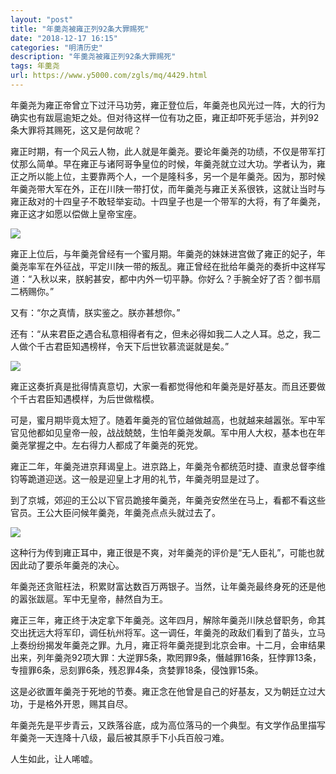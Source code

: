 ```yaml
---
layout: "post"
title: "年羹尧被雍正列92条大罪赐死"
date: "2018-12-17 16:15"
categories: "明清历史"
description: "年羹尧被雍正列92条大罪赐死"
tags: 年羹尧
url: https://www.y5000.com/zgls/mq/4429.html
---
```






年羹尧为雍正帝曾立下过汗马功劳，雍正登位后，年羹尧也风光过一阵，大的行为确实也有跋扈逾矩之处。但对待这样一位有功之臣，雍正却吓死手惩治，并列92条大罪将其赐死，这又是何故呢？

雍正时期，有一个风云人物，此人就是年羹尧。要论年羹尧的功绩，不仅是带军打仗那么简单。早在雍正与诸阿哥争皇位的时候，年羹尧就立过大功。学者认为，雍正之所以能上位，主要靠两个人，一个是隆科多，另一个是年羹尧。因为，那时候年羹尧带大军在外，正在川陕一带打仗，而年羹尧与雍正关系很铁，这就让当时与雍正敌对的十四皇子不敢轻举妄动。十四皇子也是一个带军的大将，有了年羹尧，雍正这才如愿以偿做上皇帝宝座。

![](https://img.y5000.com/uploads/allimg/161102/1452341928-0.jpg)

雍正上位后，与年羹尧曾经有一个蜜月期。年羹尧的妹妹进宫做了雍正的妃子，年羹尧率军在外征战，平定川陕一带的叛乱。雍正曾经在批给年羹尧的奏折中这样写道：“入秋以来，朕躬甚安，都中内外一切平静。你好么？手腕全好了否？御书扇二柄赐你。”

又有：“尔之真情，朕实鉴之。朕亦甚想你。”

还有：“从来君臣之遇合私意相得者有之，但未必得如我二人之人耳。总之，我二人做个千古君臣知遇榜样，令天下后世钦慕流诞就是矣。”

![](https://img.y5000.com/uploads/allimg/161102/1452342E8-1.jpg)

雍正这奏折真是批得情真意切，大家一看都觉得他和年羹尧是好基友。而且还要做个千古君臣知遇模样，为后世做楷模。

可是，蜜月期毕竟太短了。随着年羹尧的官位越做越高，也就越来越嚣张。军中军官见他都如见皇帝一般，战战兢兢，生怕年羹尧发飙。军中用人大权，基本也在年羹尧掌握之中。左右得力人都成了年羹尧的死党。

雍正二年，年羹尧进京拜谒皇上。进京路上，年羹尧令都统范时捷、直隶总督李维钧等跪道迎送。这一般是迎皇上才用的礼节，年羹尧明显是过了。

到了京城，郊迎的王公以下官员跪接年羹尧，年羹尧安然坐在马上，看都不看这些官员。王公大臣问候年羹尧，年羹尧点点头就过去了。

![](https://img.y5000.com/uploads/allimg/161102/1452346131-2.jpg)

这种行为传到雍正耳中，雍正很是不爽，对年羹尧的评价是“无人臣礼”，可能也就因此动了要杀年羹尧的决心。

年羹尧还贪赃枉法，积累财富达数百万两银子。当然，让年羹尧最终身死的还是他的嚣张跋扈。军中无皇帝，赫然自为王。

雍正三年，雍正终于决定拿下年羹尧。这年四月，解除年羹尧川陕总督职务，命其交出抚远大将军印，调任杭州将军。这一调任，年羹尧的政敌们看到了苗头，立马上奏纷纷揭发年羹尧之罪。九月，雍正将年羹尧提到北京会审。十二月，会审结果出来，列年羹尧92项大罪：大逆罪5条，欺罔罪9条，僭越罪16条，狂悖罪13条，专擅罪6条，忌刻罪6条，残忍罪4条，贪婪罪18条，侵蚀罪15条。

这是必欲置年羹尧于死地的节奏。雍正念在他曾是自己的好基友，又为朝廷立过大功，于是格外开恩，赐其自尽。

年羹尧先是平步青云，又跌落谷底，成为高位落马的一个典型。有文学作品里描写年羹尧一天连降十八级，最后被其原手下小兵百般刁难。

人生如此，让人唏嘘。
